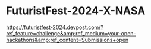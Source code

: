 # FuturistFest-2024-X-NASA
https://futuristfest-2024.devpost.com/?ref_feature=challenge&amp;ref_medium=your-open-hackathons&amp;ref_content=Submissions+open
